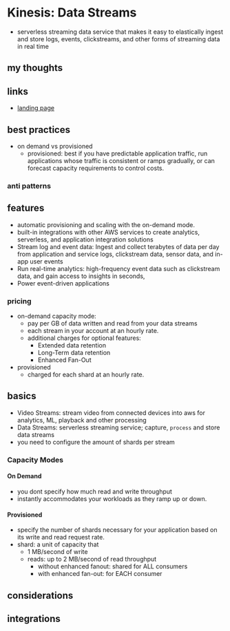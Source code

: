 # Kinesis: Data Streams

- serverless streaming data service that makes it easy to elastically ingest and store logs, events, clickstreams, and other forms of streaming data in real time

## my thoughts

## links

- [landing page](https://aws.amazon.com/kinesis/data-streams/)

## best practices

- on demand vs provisioned
  - provisioned: best if you have predictable application traffic, run applications whose traffic is consistent or ramps gradually, or can forecast capacity requirements to control costs.

### anti patterns

## features

- automatic provisioning and scaling with the on-demand mode.
- built-in integrations with other AWS services to create analytics, serverless, and application integration solutions
- Stream log and event data: Ingest and collect terabytes of data per day from application and service logs, clickstream data, sensor data, and in-app user events
- Run real-time analytics: high-frequency event data such as clickstream data, and gain access to insights in seconds,
- Power event-driven applications

### pricing

- on-demand capacity mode:
  - pay per GB of data written and read from your data streams
  - each stream in your account at an hourly rate.
  - additional charges for optional features:
    - Extended data retention
    - Long-Term data retention
    - Enhanced Fan-Out
- provisioned
  - charged for each shard at an hourly rate.

## basics

- Video Streams: stream video from connected devices into aws for analytics, ML, playback and other processing
- Data Streams: serverless streaming service; capture, `process` and store data streams
- you need to configure the amount of shards per stream

### Capacity Modes

#### On Demand

- you dont specify how much read and write throughput
- instantly accommodates your workloads as they ramp up or down.

#### Provisioned

- specify the number of shards necessary for your application based on its write and read request rate.
- shard: a unit of capacity that
  - 1 MB/second of write
  - reads: up to 2 MB/second of read throughput
    - without enhanced fanout: shared for ALL consumers
    - with enhanced fan-out: for EACH consumer

## considerations

## integrations
